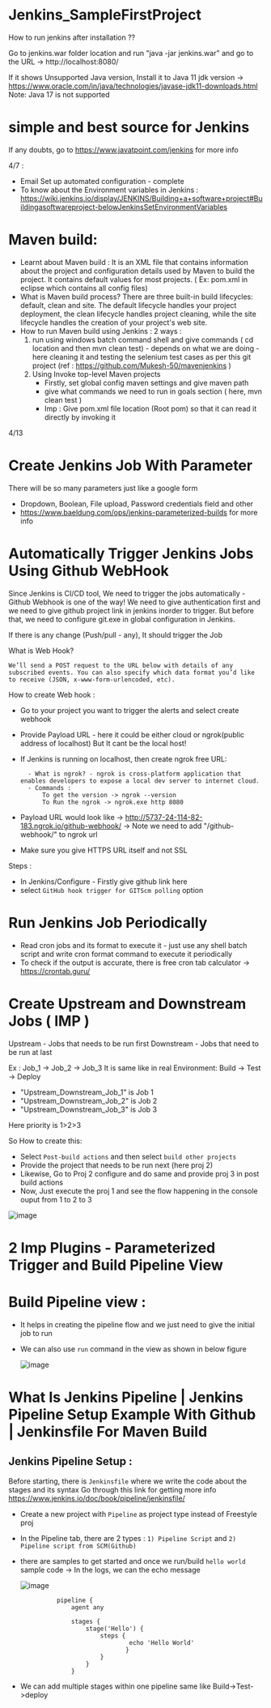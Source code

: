 # Jenkins_SampleFirstProject


How to run jenkins after installation ??

Go to jenkins.war folder location and run "java -jar jenkins.war" and go to the URL -> http://localhost:8080/


If it shows Unsupported Java version, Install it to Java 11 jdk version -> https://www.oracle.com/in/java/technologies/javase-jdk11-downloads.html
Note: Java 17 is not supported 

# simple and best source for Jenkins
If any doubts, go to https://www.javatpoint.com/jenkins for more info

4/7 : 

- Email Set up automated configuration - complete
- To know about the Environment variables in Jenkins : https://wiki.jenkins.io/display/JENKINS/Building+a+software+project#Buildingasoftwareproject-belowJenkinsSetEnvironmentVariables

# Maven build:
- Learnt about Maven build : It is an XML file that contains information about the project and configuration details used by Maven to build the project. It contains default values for most projects. ( Ex: pom.xml in eclipse which contains all config files)
- What is Maven build process?
There are three built-in build lifecycles: default, clean and site. The default lifecycle handles your project deployment, the clean lifecycle handles project cleaning, while the site lifecycle handles the creation of your project's web site.
- How to run Maven build using Jenkins : 2 ways : 
    1) run using windows batch command shell and give commands ( cd location and then mvn clean test) - depends on what we are doing - here cleaning it and testing the selenium test cases as per this git project (ref : https://github.com/Mukesh-50/mavenjenkins )
    2) Using Invoke top-level Maven projects 
        - Firstly, set global config maven settings and give maven path 
        - give what commands we need to run in goals section ( here, mvn clean test ) 
        - Imp : Give pom.xml file location (Root pom) so that it can read it directly by invoking it
   
   
4/13 
# Create Jenkins Job With Parameter

There will be so many parameters just like a google form 

- Dropdown, Boolean, File upload, Password credentials field and other
- https://www.baeldung.com/ops/jenkins-parameterized-builds for more info 
    
    
# Automatically Trigger Jenkins Jobs Using Github WebHook

Since Jenkins is CI/CD tool, We need to trigger the jobs automatically - Github Webhook is one of the way! We need to give authentication first and
we need to give github project link in jenkins inorder to trigger. But before that, we need to configure git.exe in global configuration in Jenkins.

If there is any change (Push/pull - any), It should trigger the Job

What is Web Hook? 

    We’ll send a POST request to the URL below with details of any subscribed events. You can also specify which data format you’d like to receive (JSON, x-www-form-urlencoded, etc). 

How to create Web hook : 
- Go to your project you want to trigger the alerts and select create webhook
- Provide Payload URL - here it could be either cloud or ngrok(public address of localhost) But It cant be the local host!
- If Jenkins is running on localhost, then create ngrok free URL: 

        - What is ngrok? - ngrok is cross-platform application that enables developers to expose a local dev server to internet cloud.
        - Commands : 
            To get the version -> ngrok --version
            To Run the ngrok -> ngrok.exe http 8080
- Payload URL would look like ->  http://5737-24-114-82-183.ngrok.io/github-webhook/ -> Note we need to add "/github-webhook/" to ngrok url
- Make sure you give HTTPS URL itself and not SSL
            
Steps : 
- In Jenkins/Configure - Firstly give  github link here
- select `GitHub hook trigger for GITScm polling` option
    
   
# Run Jenkins Job Periodically

- Read cron jobs and its format to execute it - just use any shell batch script and write cron format command to execute it periodically
- To check if the output is accurate, there is free cron tab calculator -> https://crontab.guru/


# Create Upstream and Downstream Jobs ( IMP )

Upstream - Jobs that needs to be run first 
Downstream - Jobs that need to be run at last

Ex : Job_1 -> Job_2 -> Job_3 
It is same like in real Environment: Build -> Test -> Deploy

- "Upstream_Downstream_Job_1" is Job 1
- "Upstream_Downstream_Job_2" is Job 2 
- "Upstream_Downstream_Job_3" is Job 3 

Here priority is 1>2>3

So How to create this:
- Select `Post-build actions` and then select `build other projects`
- Provide the project that needs to be run next (here proj 2)
- Likewise, Go to Proj 2 configure and do same and provide proj 3 in post build actions
- Now, Just execute the proj 1 and see the flow happening in the console ouput from 1 to 2 to 3

![image](https://user-images.githubusercontent.com/35003840/163107982-462e8e7b-c5e2-4fb2-86ce-a2ec3909f38a.png)


# 2 Imp Plugins  - Parameterized Trigger and Build Pipeline View

# Build Pipeline view :

- It helps in creating the pipeline flow and we just need to give the initial job to run
- We can also use `run` command in the view as shown in below figure

    ![image](https://user-images.githubusercontent.com/35003840/163109428-387895c4-f51b-4c91-9e40-51044e386967.png)

    
# What Is Jenkins Pipeline | Jenkins Pipeline Setup Example With Github | Jenkinsfile For Maven Build 

## Jenkins Pipeline Setup : 

Before starting, there is `Jenkinsfile` where we write the code about the stages and its syntax 
Go through this link for getting more info https://www.jenkins.io/doc/book/pipeline/jenkinsfile/
- Create a new project with `Pipeline` as project type instead of Freestyle proj
- In the Pipeline tab, there are 2 types : `1) Pipeline Script` and `2) Pipeline script from SCM(Github)`
- there are samples to get started and once we run/build `hello world` sample code -> In the logs, we can the echo message
   
    ![image](https://user-images.githubusercontent.com/35003840/163113486-4ff46e2f-ae57-45aa-a31a-e7d3e20b927b.png)
            
                pipeline {
                    agent any

                    stages {
                        stage('Hello') {
                            steps {
                                    echo 'Hello World'
                                   }
                            }
                        }
                    } 
            

- We can add multiple stages within one pipeline same like Build->Test->deploy




